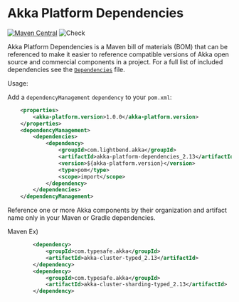 # Akka Platform Dependencies

[![Maven Central](https://maven-badges.herokuapp.com/maven-central/com.lightbend.akka/akka-platform-dependencies_2.13/badge.svg)](https://maven-badges.herokuapp.com/maven-central/com.lightbend.akka/akka-platform-dependencies_2.13)
![Check](https://github.com/lightbend/akka-platform-dependencies/actions/workflows/check.yml/badge.svg)

Akka Platform Dependencies is a Maven bill of materials (BOM) that can be referenced to make it easier to reference compatible versions of Akka open source and commercial components in a project.
For a full list of included dependencies see the [`Dependencies`](./project/Dependencies.scala) file.

Usage: 

Add a `dependencyManagement` `dependency` to your `pom.xml`:

```xml
    <properties>
        <akka-platform.version>1.0.0</akka-platform.version>
    </properties>
    <dependencyManagement>
        <dependencies>
            <dependency>
                <groupId>com.lightbend.akka</groupId>
                <artifactId>akka-platform-dependencies_2.13</artifactId>
                <version>${akka-platform.version}</version>
                <type>pom</type>
                <scope>import</scope>
            </dependency>
        </dependencies>
    </dependencyManagement>
```

Reference one or more Akka components by their organization and artifact name only in your Maven or Gradle dependencies. 

Maven Ex)

```xml
        <dependency>
            <groupId>com.typesafe.akka</groupId>
            <artifactId>akka-cluster-typed_2.13</artifactId>
        </dependency>
        <dependency>
            <groupId>com.typesafe.akka</groupId>
            <artifactId>akka-cluster-sharding-typed_2.13</artifactId>
        </dependency>
```
